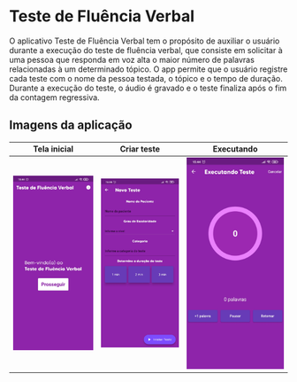 # Teste de Fluência Verbal

O aplicativo Teste de Fluência Verbal tem o propósito de auxiliar o usuário durante a execução do teste de fluência verbal, que consiste em solicitar à uma pessoa que responda em voz alta o maior número de palavras relacionadas à um determinado tópico. O app permite que o usuário registre cada teste com o nome da pessoa testada, o tópico e o tempo de duração. Durante a execução do teste, o áudio é gravado e o teste finaliza após o fim da contagem regressiva.

## Imagens da aplicação

| Tela inicial | Criar teste | Executando |
|------------|-------------|-------------|
| ![Tela Inicial](assets/fonts/1.jpg)| ![Criar teste](assets/fonts/2.jpg) | ![Executando](assets/fonts/3.jpg) |
